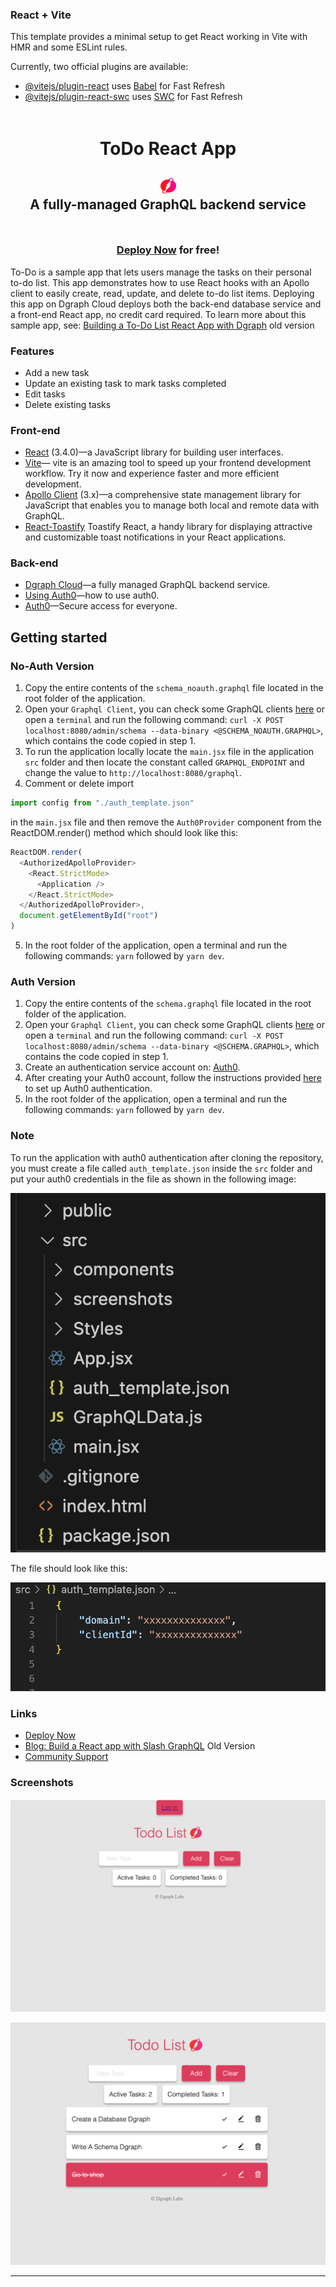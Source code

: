 ### React + Vite

This template provides a minimal setup to get React working in Vite with HMR and some ESLint rules.

Currently, two official plugins are available:

- [@vitejs/plugin-react](https://github.com/vitejs/vite-plugin-react/blob/main/packages/plugin-react/README.md) uses [Babel](https://babeljs.io/) for Fast Refresh
- [@vitejs/plugin-react-swc](https://github.com/vitejs/vite-plugin-react-swc) uses [SWC](https://swc.rs/) for Fast Refresh


<div style="padding-top: 5px; padding-bottom: 10px;">
  <h1 align="center">ToDo React App</h1>
  <h2 align="center">
    <a href="https://dgraph.io/docs/graphql" target="_blank">
      <img src="/todo-app-react/public/dgraph_color_icon.png" width=25 height=25 alt="GraphQL API" />
    </a><br />
    A fully-managed GraphQL backend service
  </h2>
</div>

<h3 align="center"><a href="https://dgraph.io/docs/learn/developer/todo-app-tutorial/todo-deploy/" target="_blank">Deploy Now</a> for free!</h3>

To-Do is a sample app that lets users manage the tasks on their personal to-do list. This app demonstrates how to use React hooks with an Apollo client to easily create, read, update, and delete to-do list items. Deploying this app on Dgraph Cloud deploys both the back-end database service and a front-end React app, no credit card required. To learn more about this sample app, see: [Building a To-Do List React App with Dgraph](https://dgraph.io/blog/post/building-todo-list-react-dgraph/) old version

### Features
- Add a new task
- Update an existing task to mark tasks completed
- Edit tasks
- Delete existing tasks

### Front-end
- [React](https://reactjs.org/) (3.4.0)—a JavaScript library for building user interfaces.
- [Vite](https://vitejs.dev/guide/)— vite is an amazing tool to speed up your frontend development workflow. Try it now and experience faster and more efficient development.
- [Apollo Client](https://www.npmjs.com/package/@apollo/client) (3.x)—a comprehensive state management library for JavaScript that enables you to manage both local and remote data with GraphQL.
- [React-Toastify](https://fkhadra.github.io/react-toastify/introduction) Toastify React, a handy library for displaying attractive and customizable toast notifications in your React applications.

### Back-end
- [Dgraph Cloud](https://cloud.dgraph.io/)—a fully managed GraphQL backend service.
- [Using Auth0](https://dgraph.io/docs/learn/developer/todo-app-tutorial/todo-auth0-jwt/)—how to use auth0. 
- [Auth0](https://auth0.com/)—Secure access for everyone.

## Getting started

### No-Auth Version

1. Copy the entire contents of the `schema_noauth.graphql` file located in the root folder of the application.
2. Open your `Graphql Client`, you can check some GraphQL clients [here](https://dgraph.io/docs/graphql/quick-start/#testing-your-graphql-api) or open a `terminal` and run the following command: `curl -X POST localhost:8080/admin/schema --data-binary <@SCHEMA_NOAUTH.GRAPHQL>`, which contains the code copied in step 1.
3. To run the application locally locate the `main.jsx` file in the application `src` folder and then locate the constant called `GRAPHQL_ENDPOINT` and change the value to `http://localhost:8080/graphql`.
4. Comment or delete import 
```js
import config from "./auth_template.json"
```
in the `main.jsx` file and then remove the `Auth0Provider` component from the ReactDOM.render() method which should look like this:
```js
ReactDOM.render(
  <AuthorizedApolloProvider>
    <React.StrictMode>
      <Application />
    </React.StrictMode>
  </AuthorizedApolloProvider>,
  document.getElementById("root")
)
```
5. In the root folder of the application, open a terminal and run the following commands: `yarn` followed by `yarn dev`.

### Auth Version

1. Copy the entire contents of the `schema.graphql` file located in the root folder of the application.
2. Open your `Graphql Client`, you can check some GraphQL clients [here](https://dgraph.io/docs/graphql/quick-start/#testing-your-graphql-api) or open a `terminal` and run the following command: `curl -X POST localhost:8080/admin/schema --data-binary <@SCHEMA.GRAPHQL>`, which contains the code copied in step 1.
3. Create an authentication service account on: [Auth0](https://auth0.com/).
4. After creating your Auth0 account, follow the instructions provided [here](https://dgraph.io/docs/learn/developer/todo-app-tutorial/todo-auth0-jwt/) to set up Auth0 authentication. 
5. In the root folder of the application, open a terminal and run the following commands: `yarn` followed by `yarn dev`.

### Note
To run the application with auth0 authentication after cloning the repository, you must create a file called `auth_template.json` inside the `src` folder and put your auth0 credentials in the file as shown in the following image:

![Src folder](src/screenshots/img_1.png)

The file should look like this:

![Auth file](src/screenshots/img_2.png)

### Links
- [Deploy Now](https://dgraph.io/docs/learn/developer/todo-app-tutorial/todo-deploy/)
- [Blog: Build a React app with Slash GraphQL](https://dgraph.io/blog/post/todo-slash-graphql/) Old Version
- [Community Support](https://discuss.dgraph.io/)

### Screenshots

![Todo App 1](src/screenshots/todo_app_1.png)

![Todo App 2](src/screenshots/todo_app_2.png)

---